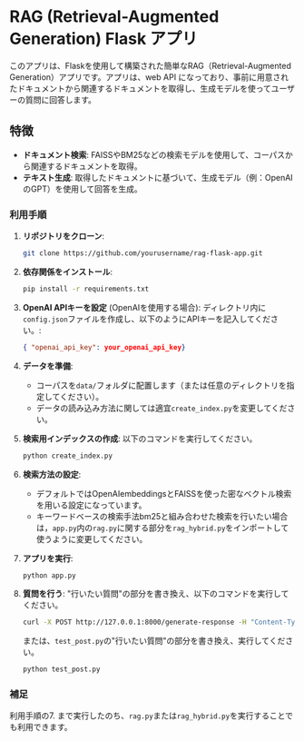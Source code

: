 # RAG (Retrieval-Augmented Generation) Flask アプリ

このアプリは、Flaskを使用して構築された簡単なRAG（Retrieval-Augmented Generation）アプリです。アプリは、web API になっており、事前に用意されたドキュメントから関連するドキュメントを取得し、生成モデルを使ってユーザーの質問に回答します。

## 特徴
- **ドキュメント検索**: FAISSやBM25などの検索モデルを使用して、コーパスから関連するドキュメントを取得。
- **テキスト生成**: 取得したドキュメントに基づいて、生成モデル（例：OpenAIのGPT）を使用して回答を生成。


### 利用手順

1. **リポジトリをクローン**:
   ```bash
   git clone https://github.com/yourusername/rag-flask-app.git
   ```


2. **依存関係をインストール**:
   ```bash
   pip install -r requirements.txt
   ```

3. **OpenAI APIキーを設定** (OpenAIを使用する場合):
   ディレクトリ内に`config.json`ファイルを作成し、以下のようにAPIキーを記入してください。:
   ```config.json
   { "openai_api_key": your_openai_api_key}
   ```
   

5. **データを準備**:
   - コーパスを`data/`フォルダに配置します（または任意のディレクトリを指定してください）。
   - データの読み込み方法に関しては適宜`create_index.py`を変更してください。

6. **検索用インデックスの作成**:
   以下のコマンドを実行してください。
   ```bash
   python create_index.py
   ```
  
7. **検索方法の設定**:
   - デフォルトではOpenAIembeddingsとFAISSを使った密なベクトル検索を用いる設定になっています。
   - キーワードベースの検索手法bm25と組み合わせた検索を行いたい場合は，`app.py`内の`rag.py`に関する部分を`rag_hybrid.py`をインポートして使うように変更してください。


8. **アプリを実行**:
   ```bash
   python app.py
   ```

9. **質問を行う**:
    "行いたい質問"の部分を書き換え、以下のコマンドを実行してください。
   ```bash
   curl -X POST http://127.0.0.1:8000/generate-response -H "Content-Type: application/json" -d '{"session_key": "test", "model": "gpt-4o-mini", "user_input": "行いたい質問"}'
   ```
    または、`test_post.py`の"行いたい質問"の部分を書き換え、実行してください。
   ```python
   python test_post.py
   ```


### 補足

利用手順の7. まで実行したのち、`rag.py`または`rag_hybrid.py`を実行することでも利用できます。
